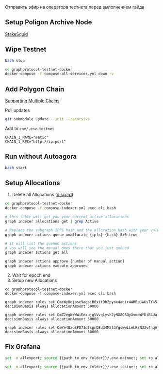 Отправить эфир на оператора тестнета перед выполнением гайда

## Setup Poligon Archive Node
[StakeSquid](https://thegraphfoundation.notion.site/Polygon-Baremetal-Archive-Node-77a651bd46544df5b59ed49f17289f7e)

## Wipe Testnet
```bash
bash stop

cd graphprotocol-testnet-docker
docker-compose -f compose-all-services.yml down -v
```

## Add Polygon Chain
[Supporting Multiple Chains](https://github.com/StakeSquid/graphprotocol-testnet-docker/blob/master/docs/getting-started.md#supporting-multiple-chains)

Pull updates
```bash
git submodule update --init --recursive
```

Add to `env/.env-testnet`
```
CHAIN_1_NAME="matic"
CHAIN_1_RPC="http://ip:port"
```

## Run without Autoagora
```bash
bash start
```
## Setup Allocations
1. Delete all Allocations ([discord](https://discord.com/channels/438038660412342282/807005869836861461/1065609092732825611))
```bash
cd graphprotocol-testnet-docker
docker-compose -f compose-indexer.yml exec cli bash

# this table will get you your current active allocations
graph indexer allocations get | grep Active

# Replace the subgraph IPFS hash and the allocation hash with your values
graph indexer actions queue unallocate {ipfs} {hash} 0x0 true

# it will list the queued actions
# you will see the manual ones there that you just queued
graph indexer actions get all

graph indexer actions approve {number of manual action}
graph indexer actions execute approved
```
2. Wait for epoch end
3. Setup new Allocations
```
cd graphprotocol-testnet-docker
docker-compose -f compose-indexer.yml exec cli bash

graph indexer rules set QmcWyUejpse9agsiB6xitDhZpyox4aqir4ARReJwUsTY45 decisionBasis always allocationAmount 50000

graph indexer rules set QmZ2egWxWWiEoxujgVVvqLyvh2yNG8Q8QyXvmoWYDiB4Ua decisionBasis always allocationAmount 50000

graph indexer rules set QmYe4UxoSPD71dfsgnD8d34M5t3YgswwLLeLRrNJ3v4hqA decisionBasis always allocationAmount 50000
```

## Fix Grafana
```bash
set -o allexport; source {{path_to_env_folder}}/.env-mainnet; set +o allexport; docker exec -it graphprotocol-mainnet-docker_postgres_1 psql "-U" ${DB_USER} ${GRAPH_NODE_DB_NAME} "-c" "refresh materialized view info.subgraph_sizes;"
```
```bash
set -o allexport; source {{path_to_env_folder}}/.env-testnet; set +o allexport; docker exec -it graphprotocol-testnet-docker_postgres_1 psql "-U" ${DB_USER} ${GRAPH_NODE_DB_NAME} "-c" "refresh materialized view info.subgraph_sizes;"
```
